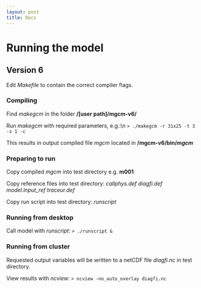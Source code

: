 ```yaml
---
layout: post
title: Docs
---
```


# Running the model

## Version 6

Edit *Makefile* to contain the correct compiler flags.

### Compiling

Find *makegcm* in the folder **/[user path]/mgcm-v6/**

Run *makegcm* with required parameters, e.g.:\n
	`> ./makegcm -r 31x25 -t 3 -s 1 -c`

This results in output compiled file *mgcm* located in **/mgcm-v6/bin/*mgcm***

### Preparing to run

Copy compiled *mgcm* into test directory e.g. **m001**

Copy reference files into test directory:
	*callphys.def*
	*diagfi.def*
	*model.input_ref*
	*traceur.def*

Copy run script into test directory:
	*runscript*

### Running from desktop

Call model with *runscript*:
	`> ./runscript &`

### Running from cluster



Requested output variables will be written to a netCDF file *diagfi.nc* in test directory.

View results with *ncview*:
	`> ncview -no_auto_overlay diagfi.nc`
